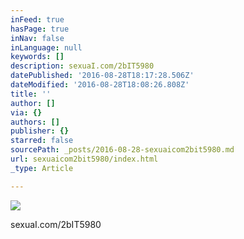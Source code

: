 ```yaml
---
inFeed: true
hasPage: true
inNav: false
inLanguage: null
keywords: []
description: sexuaI.com/2bIT5980
datePublished: '2016-08-28T18:17:28.506Z'
dateModified: '2016-08-28T18:08:26.808Z'
title: ''
author: []
via: {}
authors: []
publisher: {}
starred: false
sourcePath: _posts/2016-08-28-sexuaicom2bit5980.md
url: sexuaicom2bit5980/index.html
_type: Article

---
```

![](https://the-grid-user-content.s3-us-west-2.amazonaws.com/f2e8add5-99cb-4b80-b629-d203318d8730.jpg)

sexuaI.com/2bIT5980